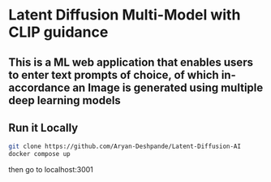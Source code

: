 # Latent Diffusion Multi-Model with CLIP guidance

## This is a ML web application that enables users to enter text prompts of choice, of which in-accordance an Image is generated using multiple deep learning models



## Run it Locally
```sh
git clone https://github.com/Aryan-Deshpande/Latent-Diffusion-AI
docker compose up
```
<sp>then go to localhost:3001<sp>